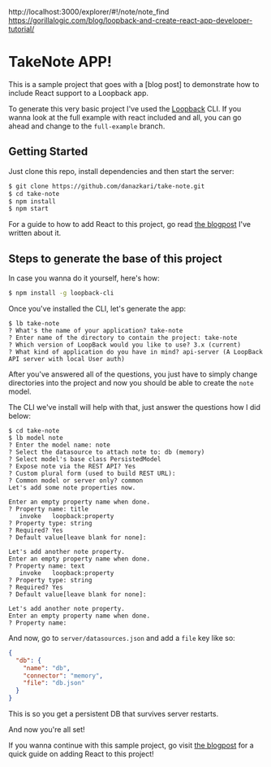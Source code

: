 http://localhost:3000/explorer/#!/note/note_find
https://gorillalogic.com/blog/loopback-and-create-react-app-developer-tutorial/


# TakeNote APP!

This is a sample project that goes with a [blog post] to demonstrate how to include React
support to a Loopback app.

To generate this very basic project I've used the [Loopback] CLI. If you wanna look at the full
example with react included and all, you can go ahead and change to the `full-example` branch.

## Getting Started
Just clone this repo, install dependencies and then start the server:
```bash
$ git clone https://github.com/danazkari/take-note.git
$ cd take-note
$ npm install
$ npm start
```

For a guide to how to add React to this project, go read [the blogpost] I've written about it.

## Steps to generate the base of this project

In case you wanna do it yourself, here's how:

```bash
$ npm install -g loopback-cli
```

Once you've installed the CLI, let's generate the app:
```
$ lb take-note
? What's the name of your application? take-note
? Enter name of the directory to contain the project: take-note
? Which version of LoopBack would you like to use? 3.x (current)
? What kind of application do you have in mind? api-server (A LoopBack API server with local User auth)
```

After you've answered all of the questions, you just have to simply change directories into the project and now
you should be able to create the `note` model.

The CLI we've install will help with that, just answer the questions how I did below:
```
$ cd take-note
$ lb model note
? Enter the model name: note
? Select the datasource to attach note to: db (memory)
? Select model's base class PersistedModel
? Expose note via the REST API? Yes
? Custom plural form (used to build REST URL):
? Common model or server only? common
Let's add some note properties now.

Enter an empty property name when done.
? Property name: title
   invoke   loopback:property
? Property type: string
? Required? Yes
? Default value[leave blank for none]:

Let's add another note property.
Enter an empty property name when done.
? Property name: text
   invoke   loopback:property
? Property type: string
? Required? Yes
? Default value[leave blank for none]:

Let's add another note property.
Enter an empty property name when done.
? Property name:
```

And now, go to `server/datasources.json` and add a `file` key like so:
```json
{
  "db": {
    "name": "db",
    "connector": "memory",
    "file": "db.json"
  }
}
```
This is so you get a persistent DB that survives server restarts.

And now you're all set!

If you wanna continue with this sample project, go visit [the blogpost]
for a quick guide on adding React to this project!

[Loopback]: http://loopback.io
[the blogpost]: http://example.com/
